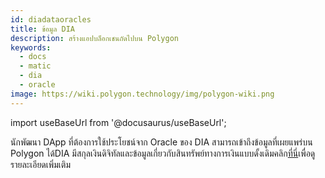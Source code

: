 ```yaml
---
id: diadataoracles
title: ข้อมูล DIA
description: สร้างแอปบล็อกเชนถัดไปบน Polygon
keywords:
  - docs
  - matic
  - dia
  - oracle
image: https://wiki.polygon.technology/img/polygon-wiki.png
---
```

import useBaseUrl from '@docusaurus/useBaseUrl';

นักพัฒนา DApp ที่ต้องการใช้ประโยชน์จาก Oracle ของ DIA สามารถเข้าถึงข้อมูลที่เผยแพร่บน Polygon ได้DIA มีสกุลเงินดิจิทัลและข้อมูลเกี่ยวกับสินทรัพย์ทางการเงินแบบดั้งเดิมคลิก[ที่นี่](https://github.com/diadata-org/diadata/blob/master/documentation/oracle-documentation/matic.md)เพื่อดูรายละเอียดเพิ่มเติม